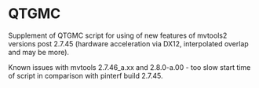 # QTGMC
Supplement of QTGMC script for using of new features of mvtools2 versions post 2.7.45 (hardware acceleration via DX12, interpolated overlap and may be more).

Known issues with mvtools 2.7.46_a.xx and 2.8.0-a.00 - too slow start time of script in comparison with pinterf build 2.7.45.
